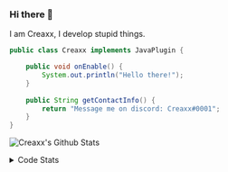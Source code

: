 ### Hi there 👋

I am Creaxx, I develop stupid things. 

```java
public class Creaxx implements JavaPlugin {

    public void onEnable() {
        System.out.println("Hello there!");
    }
    
    public String getContactInfo() {
        return "Message me on discord: Creaxx#0001";
    }
}
```

![Creaxx's Github Stats](https://github-readme-stats.vercel.app/api?username=CreaxxOG&show_icons=true&theme=dark&count_private=true)

<details>
  <summary>Code Stats</summary>

<!--START_SECTION:waka-->
![Code Time](http://img.shields.io/badge/Code%20Time-1%2C366%20hrs%2046%20mins-blue)

![Lines of code](https://img.shields.io/badge/From%20Hello%20World%20I%27ve%20Written-595.7%20thousand%20lines%20of%20code-blue)

**🐱 My GitHub Data** 

> 📦 66.4 kB Used in GitHub's Storage 
 > 
> 🏆 2,006 Contributions in the Year 2023
 > 
> 🚫 Not Opted to Hire
 > 
> 📜 4 Public Repositories 
 > 
> 🔑 2 Private Repositories 
 > 
**I'm a Night 🦉** 

```text
🌞 Morning                306 commits         ██░░░░░░░░░░░░░░░░░░░░░░░   06.85 % 
🌆 Daytime                1897 commits        ███████████░░░░░░░░░░░░░░   42.48 % 
🌃 Evening                2176 commits        ████████████░░░░░░░░░░░░░   48.72 % 
🌙 Night                  87 commits          ░░░░░░░░░░░░░░░░░░░░░░░░░   01.95 % 
```
📅 **I'm Most Productive on Saturday** 

```text
Monday                   553 commits         ███░░░░░░░░░░░░░░░░░░░░░░   12.38 % 
Tuesday                  616 commits         ███░░░░░░░░░░░░░░░░░░░░░░   13.79 % 
Wednesday                622 commits         ███░░░░░░░░░░░░░░░░░░░░░░   13.93 % 
Thursday                 673 commits         ████░░░░░░░░░░░░░░░░░░░░░   15.07 % 
Friday                   418 commits         ██░░░░░░░░░░░░░░░░░░░░░░░   09.36 % 
Saturday                 807 commits         █████░░░░░░░░░░░░░░░░░░░░   18.07 % 
Sunday                   777 commits         ████░░░░░░░░░░░░░░░░░░░░░   17.40 % 
```


📊 **This Week I Spent My Time On** 

```text
💬 Programming Languages: 
Java                     9 hrs 8 mins        █████████████████████░░░░   83.64 % 
Kotlin                   1 hr 21 mins        ███░░░░░░░░░░░░░░░░░░░░░░   12.48 % 
XML                      16 mins             █░░░░░░░░░░░░░░░░░░░░░░░░   02.59 % 
GitIgnore file           6 mins              ░░░░░░░░░░░░░░░░░░░░░░░░░   00.92 % 
IDEA_MODULE              2 mins              ░░░░░░░░░░░░░░░░░░░░░░░░░   00.36 % 

🔥 Editors: 
IntelliJ                 10 hrs 56 mins      █████████████████████████   100.00 % 
```

**I Mostly Code in Java** 

```text
Java                     56 repos            ███████████████████░░░░░░   75.68 % 
Kotlin                   10 repos            ███░░░░░░░░░░░░░░░░░░░░░░   13.51 % 
CSS                      2 repos             █░░░░░░░░░░░░░░░░░░░░░░░░   02.70 % 
JavaScript               2 repos             █░░░░░░░░░░░░░░░░░░░░░░░░   02.70 % 
EJS                      1 repo              ░░░░░░░░░░░░░░░░░░░░░░░░░   01.35 % 
```




 Last Updated on 26/06/2023 01:58:53 UTC
<!--END_SECTION:waka-->
</details>
